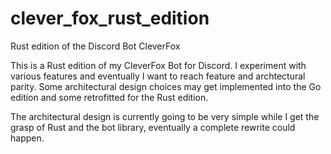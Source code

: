 # clever_fox_rust_edition
Rust edition of the Discord Bot CleverFox

This is a Rust edition of my CleverFox Bot for Discord. I experiment with various features and eventually I want to reach feature and archtectural parity. Some architectural design choices may get implemented into the Go edition and some retrofitted for the Rust edition.

The architectural design is currently going to be very simple while I get the grasp of Rust and the bot library, eventually a complete rewrite could happen. 
